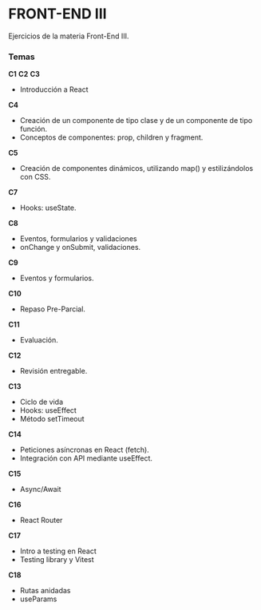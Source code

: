 # FRONT-END III

Ejercicios de la materia Front-End III.

### Temas

**C1**
**C2**
**C3**
- Introducción a React

**C4** 
- Creación de un componente de tipo clase y de un componente de tipo función.
- Conceptos de componentes: prop, children y fragment.

**C5**
- Creación de componentes dinámicos, utilizando map() y estilizándolos con CSS.

**C7**
- Hooks: useState.

**C8**
- Eventos, formularios y validaciones
- onChange y onSubmit, validaciones.

**C9**
- Eventos y formularios.

**C10**
- Repaso Pre-Parcial.

**C11**
- Evaluación.

**C12**
- Revisión entregable.

**C13**
- Ciclo de vida
- Hooks: useEffect
- Método setTimeout

**C14**
- Peticiones asíncronas en React (fetch).
- Integración con API mediante useEffect.

**C15**
- Async/Await

**C16**
- React Router

**C17**
- Intro a testing en React
- Testing library y Vitest

**C18**
- Rutas anidadas
- useParams